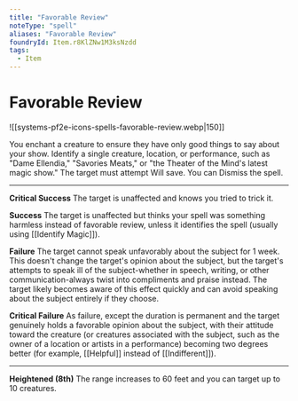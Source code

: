 ```yaml
---
title: "Favorable Review"
noteType: "spell"
aliases: "Favorable Review"
foundryId: Item.r8KlZNw1M3ksNzdd
tags:
  - Item
---
```


# Favorable Review
![[systems-pf2e-icons-spells-favorable-review.webp|150]]

You enchant a creature to ensure they have only good things to say about your show. Identify a single creature, location, or performance, such as "Dame Ellendia," "Savories Meats," or "the Theater of the Mind's latest magic show." The target must attempt Will save. You can Dismiss the spell.

* * *

**Critical Success** The target is unaffected and knows you tried to trick it.

**Success** The target is unaffected but thinks your spell was something harmless instead of favorable review, unless it identifies the spell (usually using [[Identify Magic]]).

**Failure** The target cannot speak unfavorably about the subject for 1 week. This doesn't change the target's opinion about the subject, but the target's attempts to speak ill of the subject-whether in speech, writing, or other communication-always twist into compliments and praise instead. The target likely becomes aware of this effect quickly and can avoid speaking about the subject entirely if they choose.

**Critical Failure** As failure, except the duration is permanent and the target genuinely holds a favorable opinion about the subject, with their attitude toward the creature (or creatures associated with the subject, such as the owner of a location or artists in a performance) becoming two degrees better (for example, [[Helpful]] instead of [[Indifferent]]).

* * *

**Heightened (8th)** The range increases to 60 feet and you can target up to 10 creatures.
